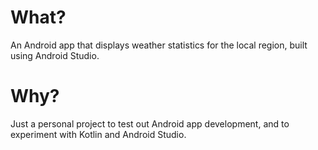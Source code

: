 <h1>What?</h1>
An Android app that displays weather statistics for the local region, built using Android Studio.

<h1>Why?</h1>
Just a personal project to test out Android app development, and to experiment with Kotlin and Android Studio.

